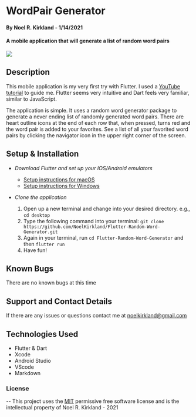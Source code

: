 # WordPair Generator

#### By Noel R. Kirkland - 1/14/2021

#### A mobile application that will generate a list of random word pairs

<img src="https://drive.google.com/uc?export=view&id=1Jq8IlZ7yKo2xd_eOHldGHem6Z85dEDUv">

## Description

This mobile application is my very first try with Flutter. I used a [YouTube tutorial](https://www.youtube.com/watch?v=1gDhl4leEzA) to guide me. Flutter seems very intuitive and Dart feels very familiar, similar to JavaScript.

The application is simple. It uses a random word generator package to generate a never ending list of randomly generated word pairs. There are heart outline icons at the end of each row that, when pressed, turns red and the word pair is added to your favorites. See a list of all your favorited word pairs by clicking the navigator icon in the upper right corner of the screen.

## Setup & Installation

* _Download Flutter and set up your IOS/Android emulators_
    * [Setup instructions for macOS](https://flutter.dev/docs/get-started/install/macos)
    * [Setup instructions for Windows](https://flutter.dev/docs/get-started/install/windows)

* _Clone the application_
  1. Open up a new terminal and change into your desired directory. e.g., `cd desktop`
  2. Type the following command into your terminal: `git clone https://github.com/NoelKirkland/Flutter-Random-Word-Generator.git`
  3. Again in your terminal, run `cd Flutter-Random-Word-Generator` and then `flutter run`
  4. Have fun!

## Known Bugs

There are no known bugs at this time

## Support and Contact Details

If there are any issues or questions contact me at noelkirkland@gmail.com

## Technologies Used

*  Flutter & Dart
*  Xcode
*  Android Studio
*  VScode
*  Markdown


### License

 -- This project uses the [MIT](https://opensource.org/licenses/MIT) permissive free software license and is the intellectual property of Noel R. Kirkland - 2021
